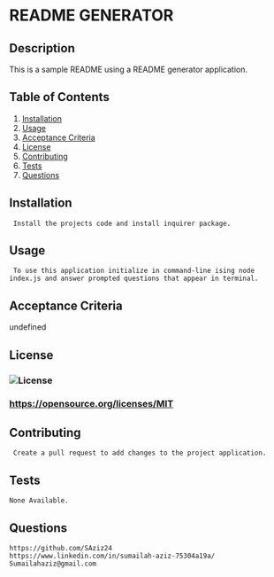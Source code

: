 
# README GENERATOR
## Description 
  This is a sample README using a README generator application.
    
 ## Table of Contents
 1. [Installation](#Installation)
 2. [Usage](#Usage)
 3. [Acceptance Criteria](#AcceptanceCriteria)
 4. [License](#License)
 5. [Contributing](#Contributing)
 6. [Tests](#Tests)
 7. [Questions](#Questions)

    
 ## Installation
     Install the projects code and install inquirer package.

## Usage
     To use this application initialize in command-line ising node index.js and answer prompted questions that appear in terminal.

## Acceptance Criteria
   undefined

 ## License
 ### ![License](https://img.shields.io/badge/License-MIT-yellow.svg) 

### https://opensource.org/licenses/MIT

 

 ## Contributing
     Create a pull request to add changes to the project application. 

## Tests
    None Available.

 ## Questions
    https://github.com/SAziz24
    https://www.linkedin.com/in/sumailah-aziz-75304a19a/
    Sumailahaziz@gmail.com
    
  